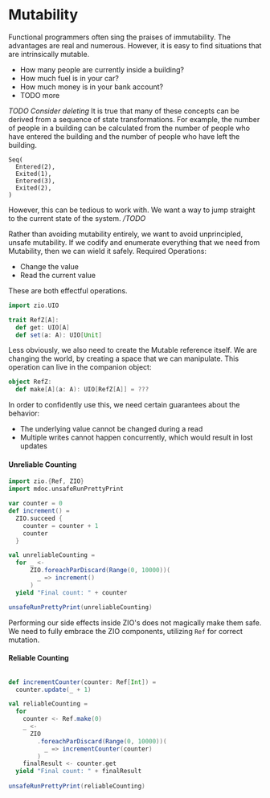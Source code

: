 # Mutability

Functional programmers often sing the praises of immutability.
The advantages are real and numerous.
However, it is easy to find situations that are intrinsically mutable.

- How many people are currently inside a building?
- How much fuel is in your car?
- How much money is in your bank account?
- TODO more

*TODO Consider deleting*
It is true that many of these concepts can be derived from a sequence of state transformations.
For example, the number of people in a building can be calculated from the number of people who have entered the building and the number of people who have left the building.

```
Seq(
  Entered(2),
  Exited(1),
  Entered(3),
  Exited(2),
)
```
However, this can be tedious to work with.
We want a way to jump straight to the current state of the system.
*/TODO*
    

Rather than avoiding mutability entirely, we want to avoid unprincipled, unsafe mutability.
If we codify and enumerate everything that we need from Mutability, then we can wield it safely.
Required Operations:

- Change the value
- Read the current value

These are both effectful operations.

```scala mdoc
import zio.UIO

trait RefZ[A]:
  def get: UIO[A]
  def set(a: A): UIO[Unit]
```

Less obviously, we also need to create the Mutable reference itself.
We are changing the world, by creating a space that we can manipulate.
This operation can live in the companion object:

```scala mdoc
object RefZ:
  def make[A](a: A): UIO[RefZ[A]] = ???
```

In order to confidently use this, we need certain guarantees about the behavior:

- The underlying value cannot be changed during a read
- Multiple writes cannot happen concurrently, which would result in lost updates

#### Unreliable Counting

```scala mdoc
import zio.{Ref, ZIO}
import mdoc.unsafeRunPrettyPrint

var counter = 0
def increment() =
  ZIO.succeed {
    counter = counter + 1
    counter
  }

val unreliableCounting =
  for _ <-
      ZIO.foreachParDiscard(Range(0, 10000))(
        _ => increment()
      )
  yield "Final count: " + counter

unsafeRunPrettyPrint(unreliableCounting)
```

Performing our side effects inside ZIO's does not magically make them safe.
We need to fully embrace the ZIO components, utilizing `Ref` for correct mutation.

#### Reliable Counting

```scala mdoc

def incrementCounter(counter: Ref[Int]) =
  counter.update(_ + 1)

val reliableCounting =
  for
    counter <- Ref.make(0)
    _ <-
      ZIO
        .foreachParDiscard(Range(0, 10000))(
          _ => incrementCounter(counter)
        )
    finalResult <- counter.get
  yield "Final count: " + finalResult
  
unsafeRunPrettyPrint(reliableCounting)
```